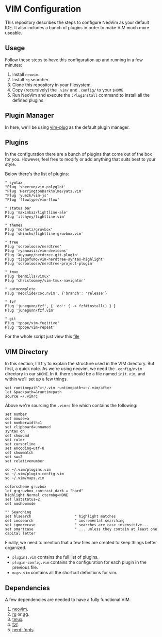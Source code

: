 # VIM Configuration

This repository describes the steps to configure NeoVim as your default IDE.
It also includes a bunch of plugins in order to make VIM much more useable.

## Usage

Follow these steps to have this configuration up and running in a few minutes:

1. Install `neovim`.
2. Install `rg` searcher.
3. Clone this repository in your filesystem.
4. Copy (recursively) the `.vim/` and `.config/` to your `$HOME`.
5. Run NeoVim and execute the `:PlugInstall` command to install all the defined plugins.

## Plugin Manager

In here, we'll be using [vim-plug] as the default plugin manager.

## Plugins

In the configuration there are a bunch of plugins that come out of the box for you. 
However, feel free to modify or add anything that suits best to your style.

Below there's the list of plugins:

```vim
" syntax
"Plug 'sheerun/vim-polyglot'
"Plug 'HerringtonDarkholme/yats.vim'
"Plug 'yuezk/vim-js'
"Plug 'flowtype/vim-flow'

" status bar
Plug 'maximbaz/lightline-ale'
Plug 'itchyny/lightline.vim'

" themes
Plug 'morhetz/gruvbox'
Plug 'shinchu/lightline-gruvbox.vim'

" tree
Plug 'scrooloose/nerdtree'
Plug 'ryanoasis/vim-devicons'
Plug 'Xuyuanp/nerdtree-git-plugin'
Plug 'tiagofumo/vim-nerdtree-syntax-highlight'
Plug 'scrooloose/nerdtree-project-plugin'

" tmux
Plug 'benmills/vimux'
Plug 'christoomey/vim-tmux-navigator'

" autocomplete
Plug 'neoclide/coc.nvim', {'branch': 'release'}

" fzf
Plug 'junegunn/fzf', { 'do': { -> fzf#install() } }
Plug 'junegunn/fzf.vim'

" git
Plug 'tpope/vim-fugitive'
Plug 'tpope/vim-repeat'
```

For the whole script just view this [file][plugins.vim]

## VIM Directory

In this section, I'll try to explain the structure used in the VIM directory.
But first, a quick note.
As we're using neovim, we need the `.config/nvim` directory in our `$HOME`.
In it, there should be a file named `init.vim`, and within we'll set up a few things.

```vim
set runtimepath^=~/.vim runtimepath+=~/.vim/after
let &packpath=&runtimepath
source ~/.vimrc
```

Above we're sourcing the `.vimrc` file which contains the following:

```vim
set number
set mouse=a
set numberwidth=1
set clipboard=unnamed
syntax on
set showcmd
set ruler
set cursorline
set encoding=utf-8
set showmatch
set sw=2
set relativenumber

so ~/.vim/plugins.vim
so ~/.vim/plugin-config.vim
so ~/.vim/maps.vim

colorscheme gruvbox
let g:gruvbox_contrast_dark = "hard"
highlight Normal ctermbg=NONE
set laststatus=2
set noshowmode

"" Searching
set hlsearch                    " highlight matches
set incsearch                   " incremental searching
set ignorecase                  " searches are case insensitive...
set smartcase                   " ... unless they contain at least one capital letter
```

Finally, we need to mention that a few files are created to keep things better organized.

- `plugins.vim` contains the full list of plugins.
- `plugin-config.vim` contains the configuration for each plugin in the previous file.
- `maps.vim` contains all the shortcut definitions for vim.

## Dependencies

A few dependencies are needed to have a fully functional VIM.

1. [neovim].
2. [rg] or [ag].
3. [tmux].
4. [fzf].
5. [nerd-fonts].

[neovim]: https://github.com/neovim/neovim
[rg]: https://github.com/BurntSushi/ripgrep
[ag]: https://github.com/ggreer/the_silver_searcher
[tmux]: https://github.com/tmux/tmux
[fzf]: https://github.com/junegunn/fzf
[nerd-fonts]: https://github.com/ryanoasis/nerd-fonts
[vim-plug]: https://github.com/junegunn/vim-plug
[plugins.vim]: .vim/plugins.vim
